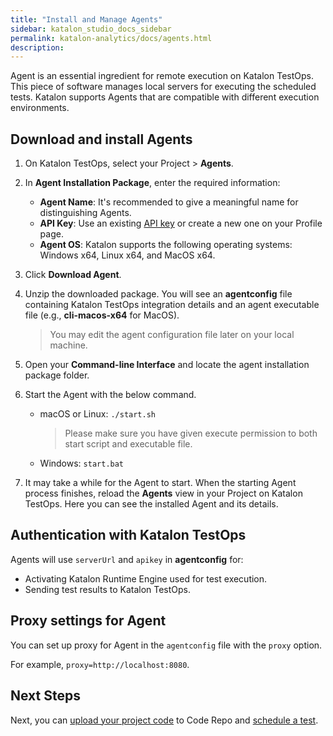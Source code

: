 ```yaml
---
title: "Install and Manage Agents" 
sidebar: katalon_studio_docs_sidebar
permalink: katalon-analytics/docs/agents.html 
description: 
---
```

Agent is an essential ingredient for remote execution on Katalon TestOps. This piece of software manages local servers for executing the scheduled tests. Katalon supports Agents that are compatible with different execution environments.

## Download and install Agents

1. On Katalon TestOps, select your Project > **Agents**.
2. In **Agent Installation Package**, enter the required information:
    * **Agent Name**: It's recommended to give a meaningful name for distinguishing Agents.
    * **API Key**: Use an existing [API key](/katalon-analytics/docs/ka-api-key) or create a new one on your Profile page.
    * **Agent OS**: Katalon supports the following operating systems: Windows x64, Linux x64, and MacOS x64.
3. Click **Download Agent**.
4. Unzip the downloaded package. You will see an **agentconfig** file containing Katalon TestOps integration details and an agent executable file (e.g., **cli-macos-x64** for MacOS).
    > You may edit the agent configuration file later on your local machine.
5. Open your **Command-line Interface** and locate the agent installation package folder.
6. Start the Agent with the below command.

   * macOS or Linux: `./start.sh`
     > Please make sure you have given execute permission to both start script and executable file.
   * Windows: `start.bat`

7. It may take a while for the Agent to start. When the starting Agent process finishes, reload the **Agents** view in your Project on Katalon TestOps. Here you can see the installed Agent and its details.

## Authentication with Katalon TestOps

Agents will use `serverUrl` and `apikey` in **agentconfig** for:
* Activating Katalon Runtime Engine used for test execution.
* Sending test results to Katalon TestOps.

## Proxy settings for Agent

You can set up proxy for Agent in the `agentconfig` file with the `proxy` option.

For example, `proxy=http://localhost:8080`.

## Next Steps

Next, you can [upload your project code](/katalon-analytics/docs/code-repo) to Code Repo and [schedule a test](/katalon-analytics/docs/kt-scheduler).




